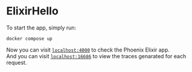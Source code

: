 # ElixirHello

To start the app, simply run:

```shell
docker compose up
```

Now you can visit [`localhost:4000`](http://localhost:4000) to check the  Phoenix Elixir app.  
And you can visit [`localhost:16686`](http://localhost:16686) to view the traces genarated for each request.
